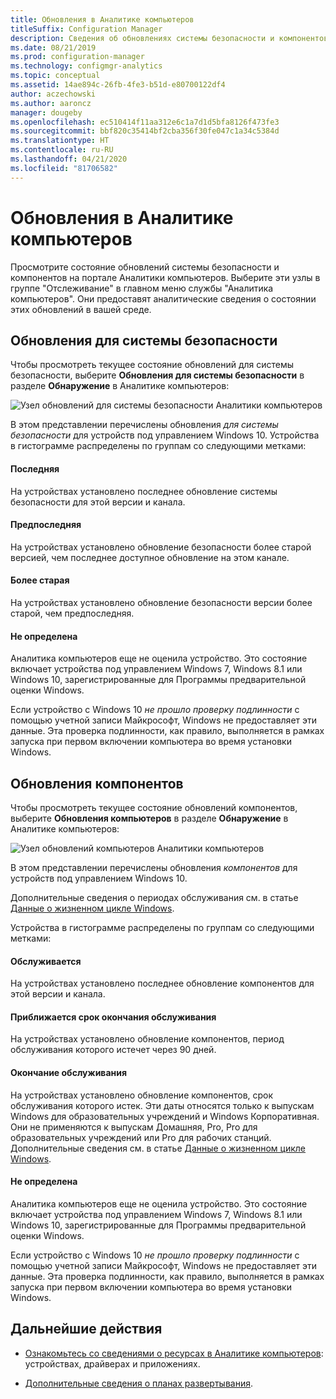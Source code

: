 ```yaml
---
title: Обновления в Аналитике компьютеров
titleSuffix: Configuration Manager
description: Сведения об обновлениях системы безопасности и компонентов в Аналитике компьютеров
ms.date: 08/21/2019
ms.prod: configuration-manager
ms.technology: configmgr-analytics
ms.topic: conceptual
ms.assetid: 14ae894c-26fb-4fe3-b51d-e80700122df4
author: aczechowski
ms.author: aaroncz
manager: dougeby
ms.openlocfilehash: ec510414f11aa312e6c1a7d1d5bfa8126f473fe3
ms.sourcegitcommit: bbf820c35414bf2cba356f30fe047c1a34c5384d
ms.translationtype: HT
ms.contentlocale: ru-RU
ms.lasthandoff: 04/21/2020
ms.locfileid: "81706582"
---
```

# <a name="updates-in-desktop-analytics"></a>Обновления в Аналитике компьютеров

Просмотрите состояние обновлений системы безопасности и компонентов на портале Аналитики компьютеров. Выберите эти узлы в группе "Отслеживание" в главном меню службы "Аналитика компьютеров". Они предоставят аналитические сведения о состоянии этих обновлений в вашей среде.


## <a name="security-updates"></a>Обновления для системы безопасности

Чтобы просмотреть текущее состояние обновлений для системы безопасности, выберите **Обновления для системы безопасности** в разделе **Обнаружение** в Аналитике компьютеров:

![Узел обновлений для системы безопасности Аналитики компьютеров](media/security-updates.png)

В этом представлении перечислены обновления *для системы безопасности* для устройств под управлением Windows 10. Устройства в гистограмме распределены по группам со следующими метками:

#### <a name="latest"></a>Последняя

На устройствах установлено последнее обновление системы безопасности для этой версии и канала.

#### <a name="latest-1"></a>Предпоследняя

На устройствах установлено обновление безопасности более старой версией, чем последнее доступное обновление на этом канале.

#### <a name="older"></a>Более старая

На устройствах установлено обновление безопасности версии более старой, чем предпоследняя.

#### <a name="not-measured"></a>Не определена

Аналитика компьютеров еще не оценила устройство. Это состояние включает устройства под управлением Windows 7, Windows 8.1 или Windows 10, зарегистрированные для Программы предварительной оценки Windows.  

Если устройство с Windows 10 *не прошло проверку подлинности* с помощью учетной записи Майкрософт, Windows не предоставляет эти данные. Эта проверка подлинности, как правило, выполняется в рамках запуска при первом включении компьютера во время установки Windows.<!-- 5148153 -->


## <a name="feature-updates"></a>Обновления компонентов

Чтобы просмотреть текущее состояние обновлений компонентов, выберите **Обновления компьютеров** в разделе **Обнаружение** в Аналитике компьютеров:

![Узел обновлений компьютеров Аналитики компьютеров](media/feature-updates.png)

В этом представлении перечислены обновления *компонентов* для устройств под управлением Windows 10.

Дополнительные сведения о периодах обслуживания см. в статье [Данные о жизненном цикле Windows](https://support.microsoft.com/help/13853/windows-lifecycle-fact-sheet).  

Устройства в гистограмме распределены по группам со следующими метками:

#### <a name="in-service"></a>Обслуживается

На устройствах установлено последнее обновление компонентов для этой версии и канала.  

#### <a name="near-end-of-service"></a>Приближается срок окончания обслуживания

На устройствах установлено обновление компонентов, период обслуживания которого истечет через 90 дней.

#### <a name="end-of-service"></a>Окончание обслуживания

На устройствах установлено обновление компонентов, срок обслуживания которого истек. Эти даты относятся только к выпускам Windows для образовательных учреждений и Windows Корпоративная. Они не применяются к выпускам Домашняя, Pro, Pro для образовательных учреждений или Pro для рабочих станций. Дополнительные сведения см. в статье [Данные о жизненном цикле Windows](https://support.microsoft.com/help/13853/windows-lifecycle-fact-sheet).

#### <a name="not-measured"></a>Не определена

Аналитика компьютеров еще не оценила устройство. Это состояние включает устройства под управлением Windows 7, Windows 8.1 или Windows 10, зарегистрированные для Программы предварительной оценки Windows.

Если устройство с Windows 10 *не прошло проверку подлинности* с помощью учетной записи Майкрософт, Windows не предоставляет эти данные. Эта проверка подлинности, как правило, выполняется в рамках запуска при первом включении компьютера во время установки Windows.<!-- 5148153 -->


## <a name="next-steps"></a>Дальнейшие действия

- [Ознакомьтесь со сведениями о ресурсах в Аналитике компьютеров](about-assets.md): устройствах, драйверах и приложениях.  

- [Дополнительные сведения о планах развертывания](about-deployment-plans.md).  
